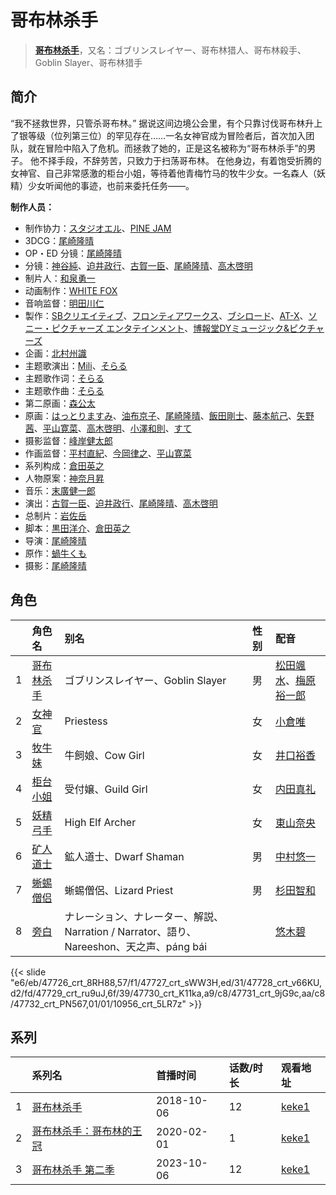 # 哥布林杀手


> <u>**[哥布林杀手](https://bgm.tv/subject/238006)**</u>，又名：ゴブリンスレイヤー、哥布林猎人、哥布林殺手、Goblin Slayer、哥布林猎手

## 简介

“我不拯救世界，只管杀哥布林。”
据说这间边境公会里，有个只靠讨伐哥布林升上了银等级（位列第三位）的罕见存在……一名女神官成为冒险者后，首次加入团队，就在冒险中陷入了危机。而拯救了她的，正是这名被称为“哥布林杀手”的男子。
他不择手段，不辞劳苦，只致力于扫荡哥布林。 在他身边，有着饱受折腾的女神官、自己非常感激的柜台小姐，等待着他青梅竹马的牧牛少女。一名森人（妖精）少女听闻他的事迹，也前来委托任务——。

**制作人员：**
- 制作协力：[スタジオエル](https://bgm.tv/person/42980)、[PINE JAM](https://bgm.tv/person/22499)
- 3DCG：[尾崎隆晴](https://bgm.tv/person/6154)
- OP・ED 分镜：[尾崎隆晴](https://bgm.tv/person/6154)
- 分镜：[神谷純](https://bgm.tv/person/616)、[迫井政行](https://bgm.tv/person/3107)、[古賀一臣](https://bgm.tv/person/12096)、[尾崎隆晴](https://bgm.tv/person/6154)、[高木啓明](https://bgm.tv/person/33280)
- 制片人：[和泉勇一](https://bgm.tv/person/12017)
- 动画制作：[WHITE FOX](https://bgm.tv/person/7512)
- 音响监督：[明田川仁](https://bgm.tv/person/477)
- 製作：[SBクリエイティブ](https://bgm.tv/person/6991)、[フロンティアワークス](https://bgm.tv/person/1495)、[ブシロード](https://bgm.tv/person/10556)、[AT-X](https://bgm.tv/person/230)、[ソニー・ピクチャーズ エンタテインメント](https://bgm.tv/person/2259)、[博報堂DYミュージック&amp;ピクチャーズ](https://bgm.tv/person/3278)
- 企画：[北村州識](https://bgm.tv/person/43288)
- 主题歌演出：[Mili](https://bgm.tv/person/31195)、[そらる](https://bgm.tv/person/8837)
- 主题歌作词：[そらる](https://bgm.tv/person/8837)
- 主题歌作曲：[そらる](https://bgm.tv/person/8837)
- 第二原画：[森公太](https://bgm.tv/person/35375)
- 原画：[はっとりますみ](https://bgm.tv/person/13461)、[油布京子](https://bgm.tv/person/35696)、[尾崎隆晴](https://bgm.tv/person/6154)、[飯田剛士](https://bgm.tv/person/36223)、[藤本航己](https://bgm.tv/person/36471)、[矢野茜](https://bgm.tv/person/22876)、[平山寛菜](https://bgm.tv/person/35699)、[高木啓明](https://bgm.tv/person/33280)、[小澤和則](https://bgm.tv/person/21362)、[すて](https://bgm.tv/person/42455)
- 摄影监督：[峰岸健太郎](https://bgm.tv/person/13333)
- 作画监督：[平村直紀](https://bgm.tv/person/27310)、[今岡律之](https://bgm.tv/person/24933)、[平山寛菜](https://bgm.tv/person/35699)
- 系列构成：[倉田英之](https://bgm.tv/person/375)
- 人物原案：[神奈月昇](https://bgm.tv/person/30723)
- 音乐：[末廣健一郎](https://bgm.tv/person/10850)
- 演出：[古賀一臣](https://bgm.tv/person/12096)、[迫井政行](https://bgm.tv/person/3107)、[尾崎隆晴](https://bgm.tv/person/6154)、[高木啓明](https://bgm.tv/person/33280)
- 总制片：[岩佐岳](https://bgm.tv/person/49157)
- 脚本：[黒田洋介](https://bgm.tv/person/163)、[倉田英之](https://bgm.tv/person/375)
- 导演：[尾崎隆晴](https://bgm.tv/person/6154)
- 原作：[蝸牛くも](https://bgm.tv/person/30722)
- 摄影：[尾崎隆晴](https://bgm.tv/person/6154)

## 角色

|     |   角色名   |   别名  | 性别 |  配音  |
|:--- |:------  |:----      |:---  |:--   |
| 1 | [哥布林杀手](https://bgm.tv/character/47726) | ゴブリンスレイヤー、Goblin Slayer | 男 | [松田颯水](https://bgm.tv/person/13198)、[梅原裕一郎](https://bgm.tv/person/15592) |
| 2 | [女神官](https://bgm.tv/character/47727) | Priestess | 女 | [小倉唯](https://bgm.tv/person/6447) |
| 3 | [牧牛妹](https://bgm.tv/character/47728) | 牛飼娘、Cow Girl | 女 | [井口裕香](https://bgm.tv/person/4851) |
| 4 | [柜台小姐](https://bgm.tv/character/47729) | 受付嬢、Guild Girl | 女 | [内田真礼](https://bgm.tv/person/6724) |
| 5 | [妖精弓手](https://bgm.tv/character/47730) | High Elf Archer | 女 | [東山奈央](https://bgm.tv/person/6010) |
| 6 | [矿人道士](https://bgm.tv/character/47731) | 鉱人道士、Dwarf Shaman | 男 | [中村悠一](https://bgm.tv/person/4724) |
| 7 | [蜥蜴僧侣](https://bgm.tv/character/47732) | 蜥蜴僧侶、Lizard Priest | 男 | [杉田智和](https://bgm.tv/person/4513) |
| 8 | [旁白](https://bgm.tv/character/10956) | ナレーション、ナレーター、解説、Narration / Narrator、語り、Nareeshon、天之声、páng bái |  | [悠木碧](https://bgm.tv/person/5076) |

{{< slide "e6/eb/47726_crt_8RH88,57/f1/47727_crt_sWW3H,ed/31/47728_crt_v66KU,d2/fd/47729_crt_ru9uJ,6f/39/47730_crt_K11ka,a9/c8/47731_crt_9jG9c,aa/c8/47732_crt_PN567,01/01/10956_crt_5LR7z" >}}

## 系列


|     | 系列名          | 首播时间       | 话数/时长 | 观看地址                                                     |
| :-- | :----------- | :--------- | :---- | :------------------------------------------------------- |
| 1   |[哥布林杀手](https://bgm.tv/subject/238006)| 2018-10-06 | 12    | [keke1](https://www.keke1.app/play/28916-4-254620.html)  |
| 2   |[哥布林杀手：哥布林的王冠](https://bgm.tv/subject/278661)| 2020-02-01 | 1     | [keke1](https://www.keke1.app/play/178807-4-167356.html) |
| 3   |[哥布林杀手 第二季](https://bgm.tv/subject/326867)| 2023-10-06 | 12    | [keke1](https://www.keke1.app/play/196009-4-514573.html) |



